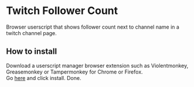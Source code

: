 # Twitch Follower Count
Browser userscript that shows follower count next to channel name in a twitch channel page.

## How to install
Download a userscript manager browser extension such as Violentmonkey, Greasemonkey or Tampermonkey for Chrome or Firefox.  
Go [here](https://greasyfork.org/it/scripts/426005-twitch-follower-count) and click install.
Done.
